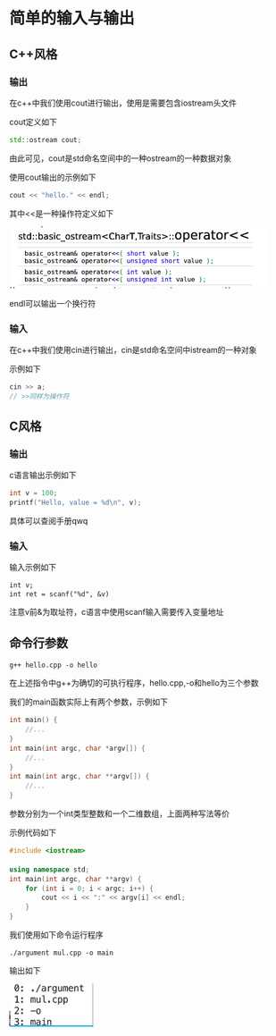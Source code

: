 # 简单的输入与输出

## C++风格

### 输出

在c++中我们使用cout进行输出，使用是需要包含iostream头文件

cout定义如下

```c++
std::ostream cout;
```

由此可见，cout是std命名空间中的一种ostream的一种数据对象

使用cout输出的示例如下

```c++
cout << "hello." << endl;
```

其中<<是一种操作符定义如下

![image-20240725154018500](../img/1.5.1.png)

endl可以输出一个换行符

### 输入

在c++中我们使用cin进行输出，cin是std命名空间中istream的一种对象

示例如下

```c++
cin >> a;
// >>同样为操作符
```

## C风格

### 输出

c语言输出示例如下

```c
int v = 100;
printf("Hello, value = %d\n", v);
```

具体可以查阅手册qwq

### 输入

输入示例如下

```
int v;
int ret = scanf("%d", &v)
```

注意v前&为取址符，c语言中使用scanf输入需要传入变量地址

## 命令行参数

```shell
g++ hello.cpp -o hello
```

在上述指令中g++为确切的可执行程序，hello.cpp,-o和hello为三个参数

我们的main函数实际上有两个参数，示例如下

```c++
int main() {
	//...
}
int main(int argc, char *argv[]) {
	//...
}
int main(int argc, char **argv[]) {
	//...
}
```

参数分别为一个int类型整数和一个二维数组，上面两种写法等价

示例代码如下

```c++
#include <iostream>

using namespace std;
int main(int argc, char **argv) {
	for (int i = 0; i < argc; i++) {
		cout << i << ":" << argv[i] << endl;
	}
}
```

我们使用如下命令运行程序

```
./argument mul.cpp -o main
```

输出如下

![image-20240725160306106](../img/1.5.2.png)